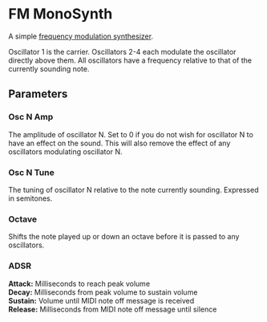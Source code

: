 FM MonoSynth
============

A simple [frequency modulation synthesizer](https://en.wikipedia.org/wiki/Frequency_modulation_synthesis).

Oscillator 1 is the carrier. Oscillators 2-4 each modulate the oscillator directly above them. All oscillators have a frequency relative to that of the currently sounding note.


Parameters
----------

### Osc N Amp

The amplitude of oscillator N. Set to 0 if you do not wish for oscillator N to have an effect on the sound. This will also remove the effect of any oscillators modulating oscillator N.

### Osc N Tune

The tuning of oscillator N relative to the note currently sounding. Expressed in semitones.

### Octave

Shifts the note played up or down an octave before it is passed to any oscillators.

### ADSR

**Attack:** Milliseconds to reach peak volume  
**Decay:** Milliseconds from peak volume to sustain volume  
**Sustain:** Volume until MIDI note off message is received  
**Release:** Milliseconds from MIDI note off message until silence
